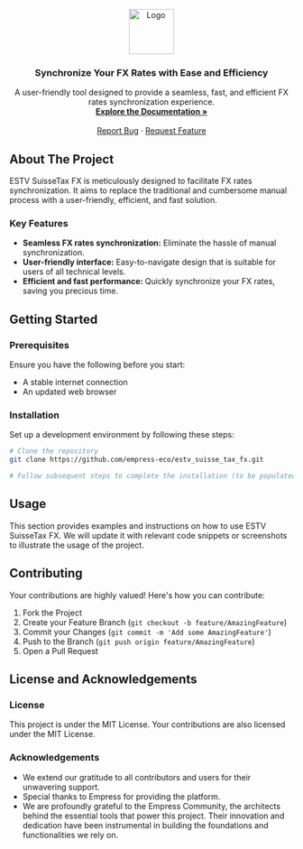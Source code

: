 <p align="center">
    <img src="https://grow.empress.eco/uploads/default/original/2X/1/1f1e1044d3864269d2a613577edb9763890422ab.png" alt="Logo" width="80" height="80">
    <h3 align="center">Synchronize Your FX Rates with Ease and Efficiency</h3>
    <p align="center">
    A user-friendly tool designed to provide a seamless, fast, and efficient FX rates synchronization experience.
    <br />
    <a href="https://empress.eco/"><strong>Explore the Documentation »</strong></a>
    <br />
    <br />
    <a href="https://github.com/empress-eco/estv_suisse_tax_fx/issues">Report Bug</a>
    ·
    <a href="https://github.com/empress-eco/estv_suisse_tax_fx/issues">Request Feature</a>
    </p>
</p>


## About The Project

ESTV SuisseTax FX is meticulously designed to facilitate FX rates synchronization. It aims to replace the traditional and cumbersome manual process with a user-friendly, efficient, and fast solution.

### Key Features

- **Seamless FX rates synchronization:** Eliminate the hassle of manual synchronization.
- **User-friendly interface:** Easy-to-navigate design that is suitable for users of all technical levels.
- **Efficient and fast performance:** Quickly synchronize your FX rates, saving you precious time.

## Getting Started

### Prerequisites

Ensure you have the following before you start:
- A stable internet connection
- An updated web browser

### Installation

Set up a development environment by following these steps:

```sh
# Clone the repository
git clone https://github.com/empress-eco/estv_suisse_tax_fx.git

# Follow subsequent steps to complete the installation (to be populated by the project maintainer)
```

## Usage

This section provides examples and instructions on how to use ESTV SuisseTax FX. We will update it with relevant code snippets or screenshots to illustrate the usage of the project.

## Contributing

Your contributions are highly valued! Here's how you can contribute:

1. Fork the Project
2. Create your Feature Branch (`git checkout -b feature/AmazingFeature`)
3. Commit your Changes (`git commit -m 'Add some AmazingFeature'`)
4. Push to the Branch (`git push origin feature/AmazingFeature`)
5. Open a Pull Request

## License and Acknowledgements

### License

This project is under the MIT License. Your contributions are also licensed under the MIT License.

### Acknowledgements

- We extend our gratitude to all contributors and users for their unwavering support.
- Special thanks to Empress for providing the platform.
- We are profoundly grateful to the Empress Community, the architects behind the essential tools that power this project. Their innovation and dedication have been instrumental in building the foundations and functionalities we rely on.